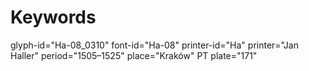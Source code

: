 # Keywords
glyph-id="Ha-08_0310"
font-id="Ha-08"
printer-id="Ha"
printer="Jan Haller"
period="1505–1525"
place="Kraków"
PT plate="171"
